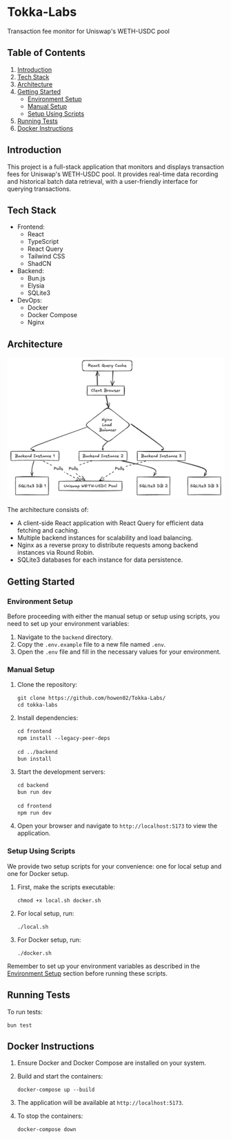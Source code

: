 # Tokka-Labs
Transaction fee monitor for Uniswap's WETH-USDC pool

## Table of Contents
1. [Introduction](#introduction)
2. [Tech Stack](#tech-stack)
3. [Architecture](#architecture)
4. [Getting Started](#getting-started)
    - [Environment Setup](#environment-setup)
    - [Manual Setup](#manual-setup)
    - [Setup Using Scripts](#setup-using-scripts)
5. [Running Tests](#running-tests)
6. [Docker Instructions](#docker-instructions)

## Introduction
This project is a full-stack application that monitors and displays transaction fees for Uniswap's WETH-USDC pool. It provides real-time data recording and historical batch data retrieval, with a user-friendly interface for querying transactions.

## Tech Stack
- Frontend:
    - React
    - TypeScript
    - React Query
    - Tailwind CSS
    - ShadCN
- Backend:
    - Bun.js
    - Elysia
    - SQLite3
- DevOps:
    - Docker
    - Docker Compose
    - Nginx

## Architecture

![img.png](img.png)

The architecture consists of:
- A client-side React application with React Query for efficient data fetching and caching.
- Multiple backend instances for scalability and load balancing.
- Nginx as a reverse proxy to distribute requests among backend instances via Round Robin.
- SQLite3 databases for each instance for data persistence.

## Getting Started

### Environment Setup

Before proceeding with either the manual setup or setup using scripts, you need to set up your environment variables:

1. Navigate to the `backend` directory.
2. Copy the `.env.example` file to a new file named `.env`.
3. Open the `.env` file and fill in the necessary values for your environment.

### Manual Setup

1. Clone the repository:
   ```
   git clone https://github.com/howen02/Tokka-Labs/
   cd tokka-labs
   ```

2. Install dependencies:
   ```
   cd frontend
   npm install --legacy-peer-deps

   cd ../backend
   bun install
   ```

3. Start the development servers:
   ```
   cd backend
   bun run dev

   cd frontend
   npm run dev
   ```

4. Open your browser and navigate to `http://localhost:5173` to view the application.

### Setup Using Scripts

We provide two setup scripts for your convenience: one for local setup and one for Docker setup.

1. First, make the scripts executable:
   ```
   chmod +x local.sh docker.sh
   ```

2. For local setup, run:
   ```
   ./local.sh
   ```

3. For Docker setup, run:
   ```
   ./docker.sh
   ```

Remember to set up your environment variables as described in the [Environment Setup](#environment-setup) section before running these scripts.

## Running Tests

To run tests:

```
bun test
```

## Docker Instructions

1. Ensure Docker and Docker Compose are installed on your system.

2. Build and start the containers:
   ```
   docker-compose up --build
   ```

3. The application will be available at `http://localhost:5173`.

4. To stop the containers:
   ```
   docker-compose down
   ```